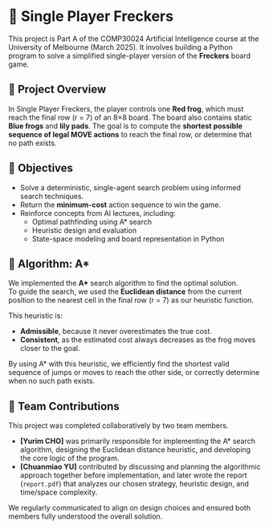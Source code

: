 # 🐸 Single Player Freckers

This project is Part A of the COMP30024 Artificial Intelligence course at the University of Melbourne (March 2025). It involves building a Python program to solve a simplified single-player version of the **Freckers** board game.

## 🧠 Project Overview

In Single Player Freckers, the player controls one **Red frog**, which must reach the final row (r = 7) of an 8×8 board. The board also contains static **Blue frogs** and **lily pads**. The goal is to compute the **shortest possible sequence of legal MOVE actions** to reach the final row, or determine that no path exists.

## 🎯 Objectives

- Solve a deterministic, single-agent search problem using informed search techniques.
- Return the **minimum-cost** action sequence to win the game.
- Reinforce concepts from AI lectures, including:
  - Optimal pathfinding using A* search
  - Heuristic design and evaluation
  - State-space modeling and board representation in Python

## 🚀 Algorithm: A*

We implemented the **A\*** search algorithm to find the optimal solution.  
To guide the search, we used the **Euclidean distance** from the current position to the nearest cell in the final row (r = 7) as our heuristic function.  

This heuristic is:
- **Admissible**, because it never overestimates the true cost.
- **Consistent**, as the estimated cost always decreases as the frog moves closer to the goal.

By using A* with this heuristic, we efficiently find the shortest valid sequence of jumps or moves to reach the other side, or correctly determine when no such path exists.

## 👥 Team Contributions

This project was completed collaboratively by two team members.

- **[Yurim CHO]** was primarily responsible for implementing the A* search algorithm, designing the Euclidean distance heuristic, and developing the core logic of the program.
- **[Chuanmiao YU]** contributed by discussing and planning the algorithmic approach together before implementation, and later wrote the report (`report.pdf`) that analyzes our chosen strategy, heuristic design, and time/space complexity.

We regularly communicated to align on design choices and ensured both members fully understood the overall solution.
